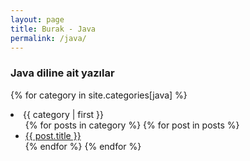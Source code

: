 ```yaml
---
layout: page
title: Burak - Java
permalink: /java/
---
```



### Java diline ait yazılar


{% for category in site.categories[java] %}
  <li><a name="{{ category | first }}">{{ category | first }}</a>
    <ul>
    {% for posts in category %}
      {% for post in posts %}
        <li><a href="{{ post.url }}">{{ post.title }}</a></li>
      {% endfor %}
    {% endfor %}
    </ul>
  </li>


